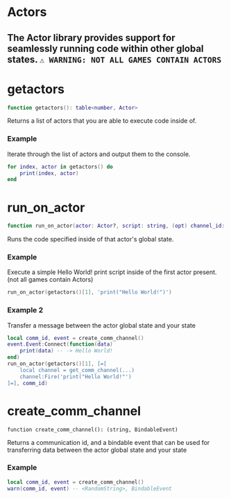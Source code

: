 # Actors
The Actor library provides support for seamlessly running code within other global states.
`⚠️ WARNING: NOT ALL GAMES CONTAIN ACTORS`
---

# getactors
```lua
function getactors(): table<number, Actor>
```
Returns a list of actors that you are able to execute code inside of.

### Example

Iterate through the list of actors and output them to the console.

```lua
for index, actor in getactors() do 
    print(index, actor)
end
```

# run_on_actor
```lua
function run_on_actor(actor: Actor?, script: string, (opt) channel_id: string): ()
```
Runs the code specified inside of that actor's global state.

### Example
Execute a simple Hello World! print script inside of the first actor present. (not all games contain Actors)

```lua
run_on_actor(getactors()[1], 'print("Hello World!")')
```

### Example 2
Transfer a message between the actor global state and your state

```lua
local comm_id, event = create_comm_channel()
event.Event:Connect(function(data)
    print(data) -- -> Hello World!
end)
run_on_actor(getactors()[1], [=[
    local channel = get_comm_channel(...)
    channel:Fire('print("Hello World!"')
]=], comm_id)
```

# create_comm_channel
```
function create_comm_channel(): (string, BindableEvent)
```
Returns a communication id, and a bindable event that can be used for transferring data between the actor global state and your state

### Example

```lua
local comm_id, event = create_comm_channel()
warn(comm_id, event) -- <RandomString>, BindableEvent
```

